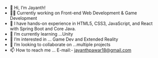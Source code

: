 - 👋 Hi, I’m Jayanth!
- 🧑‍💻 Currently working on Front-end Web Development & Game Development
- 🚀 I have hands-on experience in HTML5, CSS3, JavaScript, and React with Spring Boot and Core Java.
- 🌱 I’m currently learning ...Unity 
- 👀 I’m interested in ... Game Dev and Extended Reality
- 🤝 I’m looking to collaborate on ...multiple projects
- 📫 How to reach me ... E-mail:- jayanthpawar18@gmail.com

<!---
jayanthpwr/jayanthpwr is a ✨ special ✨ repository because its `README.md` (this file) appears on your GitHub profile.
You can click the Preview link to take a look at your changes.
--->

